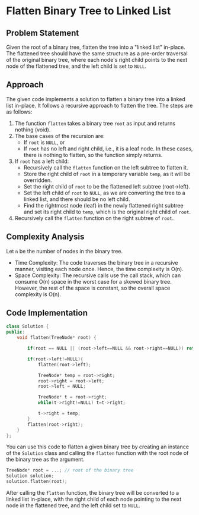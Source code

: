 
# Flatten Binary Tree to Linked List

## Problem Statement

Given the root of a binary tree, flatten the tree into a "linked list" in-place. The flattened tree should have the same structure as a pre-order traversal of the original binary tree, where each node's right child points to the next node of the flattened tree, and the left child is set to `NULL`.

## Approach

The given code implements a solution to flatten a binary tree into a linked list in-place. It follows a recursive approach to flatten the tree. The steps are as follows:

1. The function `flatten` takes a binary tree `root` as input and returns nothing (void).
2. The base cases of the recursion are:
   - If `root` is `NULL`, or
   - If `root` has no left and right child, i.e., it is a leaf node.
   In these cases, there is nothing to flatten, so the function simply returns.
3. If `root` has a left child:
   - Recursively call the `flatten` function on the left subtree to flatten it.
   - Store the right child of `root` in a temporary variable `temp`, as it will be overridden.
   - Set the right child of `root` to be the flattened left subtree (root->left).
   - Set the left child of `root` to `NULL`, as we are converting the tree to a linked list, and there should be no left child.
   - Find the rightmost node (leaf) in the newly flattened right subtree and set its right child to `temp`, which is the original right child of `root`.
4. Recursively call the `flatten` function on the right subtree of `root`.

## Complexity Analysis

Let `n` be the number of nodes in the binary tree.

- Time Complexity: The code traverses the binary tree in a recursive manner, visiting each node once. Hence, the time complexity is O(n).
- Space Complexity: The recursive calls use the call stack, which can consume O(n) space in the worst case for a skewed binary tree. However, the rest of the space is constant, so the overall space complexity is O(n).

## Code Implementation

```cpp
class Solution {
public:
    void flatten(TreeNode* root) {

        if(root == NULL || (root->left==NULL && root->right==NULL)) return;

        if(root->left!=NULL){
            flatten(root->left);

            TreeNode* temp = root->right;
            root->right = root->left;
            root->left = NULL;

            TreeNode* t = root->right;
            while(t->right!=NULL) t=t->right;

            t->right = temp;
        }
        flatten(root->right);
    }
};
```

You can use this code to flatten a given binary tree by creating an instance of the `Solution` class and calling the `flatten` function with the root node of the binary tree as the argument.

```cpp
TreeNode* root = ...; // root of the binary tree
Solution solution;
solution.flatten(root);
```

After calling the `flatten` function, the binary tree will be converted to a linked list in-place, with the right child of each node pointing to the next node in the flattened tree, and the left child set to `NULL`.
```
